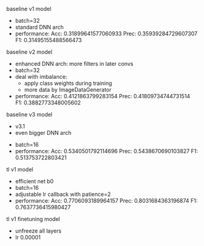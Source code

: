 baseline v1 model
- batch=32
- standard DNN arch
- performance:
    Acc:  0.31899641577060933
    Prec:  0.35939284729607307
    F1:  0.31495155488566473

baseline v2 model
- enhanced DNN arch: more filters in later convs
- batch=32
- deal with imbalance:
    - apply class weights during training
    - more data by ImageDataGenerator
- performance:
    Acc:  0.4121863799283154
    Prec:  0.41809734744731514
    F1:  0.3882773348005602


baseline v3 model
<!-- - v3.0
    - even bigger DNN arch
    - early stop callback
    - adjustable lr callback with patience=1
    - batch=16
    - performance:
        Acc:  0.35125448028673834
        Prec:  0.30829333245525525
        F1:  0.310698438266335     -->
- v3.1
- even bigger DNN arch
<!-- - adjustable lr callback with patience=3 -->
- batch=16
- performance:
    Acc:  0.5340501792114696
    Prec:  0.5438670690103827
    F1:  0.513753722803421


tl v1 model
- efficient net b0
- batch=16
- adjustable lr callback with patience=2
- performance:
    Acc:  0.7706093189964157
    Prec:  0.8031684363196874
    F1:  0.7637736415980427

tl v1 finetuning model
- unfreeze all layers
- lr 0.00001

